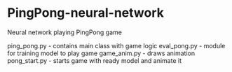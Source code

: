 # PingPong-neural-network
Neural network playing PingPong game

ping_pong.py - contains main class with game logic
eval_pong.py - module for training model to play game
game_anim.py - draws animation
pong_start.py - starts game with ready model and animate it